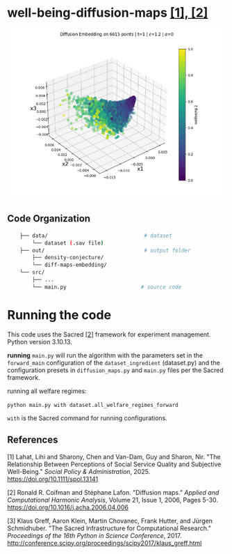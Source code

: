 # well-being-diffusion-maps [[1], [2]](#references)
![](out/all-wb2/diff-coord-wb2-1.png)


Code Organization
-----------------

```bash
    ├── data/                               # dataset                        
        └── dataset (.sav file)
    ├── out/                                # output folder
        ├── density-conjecture/
        └── diff-maps-embedding/             
    └── src/     
        ├── ...
        └── main.py                        # source code
```

# Running the code
This code uses the Sacred [[2]](#references) framework for experiment management. Python version 3.10.13.

**running** `main.py` will run the algorithm with the parameters set in the `forward_main` configuration of the `dataset_ingredient` (dataset.py) and 
the configuration presets in `diffusion_maps.py` and `main.py` files per the Sacred framework.

running all welfare regimes:

``python main.py with dataset.all_welfare_regimes_forward``

`with` is the Sacred command for running configurations.


## References
[1] Lahat, Lihi and Sharony, Chen and Van-Dam, Guy and Sharon, Nir. "The Relationship Between Perceptions of Social Service Quality and Subjective Well-Being." *Social Policy \& Administration*, 2025. https://doi.org/10.1111/spol.13141

[2] Ronald R. Coifman and Stéphane Lafon. "Diffusion maps." *Applied and Computational Harmonic Analysis*, Volume 21, Issue 1, 2006, Pages 5-30. https://doi.org/10.1016/j.acha.2006.04.006

[3] Klaus Greff, Aaron Klein, Martin Chovanec, Frank Hutter, and Jürgen Schmidhuber. "The Sacred Infrastructure for Computational Research." *Proceedings of the 16th Python in Science Conference*, 2017. http://conference.scipy.org/proceedings/scipy2017/klaus_greff.html

